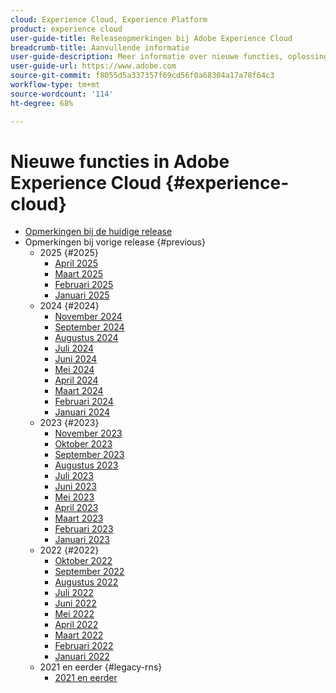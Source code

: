```yaml
---
cloud: Experience Cloud, Experience Platform
product: experience cloud
user-guide-title: Releaseopmerkingen bij Adobe Experience Cloud
breadcrumb-title: Aanvullende informatie
user-guide-description: Meer informatie over nieuwe functies, oplossingen en belangrijke kennisgevingen in Adobe Experience Cloud en Experience Platform.
user-guide-url: https://www.adobe.com
source-git-commit: f8055d5a337357f69cd56f0a68304a17a78f64c3
workflow-type: tm+mt
source-wordcount: '114'
ht-degree: 68%

---
```



# Nieuwe functies in Adobe Experience Cloud {#experience-cloud}

+ [Opmerkingen bij de huidige release](current.md)
+ Opmerkingen bij vorige release {#previous}
   + 2025 {#2025}
      + [April 2025](c-legacy-releases/2025/04162025.md)
      + [ Maart 2025 ](c-legacy-releases/2025/03122025.md)
      + [Februari 2025](c-legacy-releases/2025/02122025.md)
      + [ Januari 2025 ](c-legacy-releases/2025/01222025.md)
   + 2024 {#2024}
      + [November 2024](c-legacy-releases/2024/10232024.md)
      + [September 2024](c-legacy-releases/2024/09122024.md)
      + [ Augustus 2024 ](c-legacy-releases/2024/09142023.md)
      + [Juli 2024](c-legacy-releases/2024/07172024.md)
      + [Juni 2024](c-legacy-releases/2024/06122024.md)
      + [Mei 2024](c-legacy-releases/2024/05152024.md)
      + [April 2024](c-legacy-releases/2024/04172024.md)
      + [ Maart 2024 ](c-legacy-releases/2024/03132024.md)
      + [Februari 2024](c-legacy-releases/2024/02142024.md)
      + [ Januari 2024 ](c-legacy-releases/2024/01112024.md)
   + 2023 {#2023}
      + [November 2023](c-legacy-releases/2023/10252023.md)
      + [Oktober 2023](c-legacy-releases/2023/10042023.md)
      + [September 2023](c-legacy-releases/2023/09132023.md)
      + [ Augustus 2023 ](c-legacy-releases/2023/08092023.md)
      + [Juli 2023](c-legacy-releases/2023/07122023.md)
      + [Juni 2023](c-legacy-releases/2023/06072023.md)
      + [Mei 2023](c-legacy-releases/2023/05102023.md)
      + [April 2023](c-legacy-releases/2023/04122023.md)
      + [Maart 2023](c-legacy-releases/2023/03082023.md)
      + [Februari 2023](c-legacy-releases/2023/02082023.md)
      + [ Januari 2023 ](c-legacy-releases/2023/01112023.md)
   + 2022 {#2022}
      + [Oktober 2022](c-legacy-releases/2022/10052022.md)
      + [September 2022](c-legacy-releases/2022/09072022.md)
      + [ Augustus 2022 ](c-legacy-releases/2022/08172022.md)
      + [ Juli 2022 ](c-legacy-releases/2022/07202022.md)
      + [Juni 2022](c-legacy-releases/2022/06152022.md)
      + [Mei 2022](c-legacy-releases/2022/05182022.md)
      + [April 2022](c-legacy-releases/2022/04202022.md)
      + [Maart 2022](c-legacy-releases/2022/03232022.md)
      + [Februari 2022](c-legacy-releases/2022/02162022.md)
      + [Januari 2022](c-legacy-releases/2022/01192022.md)
   + 2021 en eerder {#legacy-rns}
      + [2021 en eerder](c-legacy-releases/2022-earlier.md)